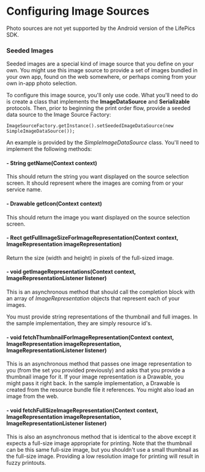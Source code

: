 
# Configuring Image Sources

Photo sources are not yet supported by the Android version of the LifePics SDK.

### Seeded Images

Seeded images are a special kind of image source that you define on your own. You might use this image source to provide a set of images bundled in your own app, found on the web somewhere, or perhaps coming from your own in-app photo selection.

To configure this image source, you'll only use code. What you'll need to do is create a class that implements the **ImageDataSource** and **Serializable** protocols. Then, prior to beginning the print order flow, provide a seeded data source to the Image Source Factory:

    ImageSourceFactory.getInstance().setSeededImageDataSource(new SimpleImageDataSource());

An example is provided by the *SimpleImageDataSource* class. You'll need to implement the following methods:

#### - String getName(Context context)

This should return the string you want displayed on the source selection screen. It should represent where the images are coming from or your service name.

#### - Drawable getIcon(Context context)

This should return the image you want displayed on the source selection screen.

#### - Rect getFullImageSizeForImageRepresentation(Context context, ImageRepresentation imageRepresentation)

Return the size (width and height) in pixels of the full-sized image.

#### - void getImageRepresentations(Context context, ImageRepresentationListener listener)

This is an asynchronous method that should call the completion block with an array of *ImageRepresentation* objects that represent each of your images.

You must provide string representations of the thumbnail and full images. In the sample implementation, they are simply resource id's.

#### - void fetchThumbnailForImageRepresentation(Context context, ImageRepresentation imageRepresentation, ImageRepresentationListener listener)

This is an asynchronous method that passes one image representation to you (from the set you provided previously) and asks that you provide a thumbnail image for it. If your image representation *is* a Drawable, you might pass it right back. In the sample implementation, a Drawable is created from the resource bundle file it references. You might also load an image from the web.

#### - void fetchFullSizeImageRepresentation(Context context, ImageRepresentation imageRepresentation, ImageRepresentationListener listener)

This is also an asynchronous method that is identical to the above except it expects a full-size image appropriate for printing. Note that the thumbnail can be this same full-size image, but you shouldn't use a small thumbnail as the full-size image. Providing a low resolution image for printing will result in fuzzy printouts.
